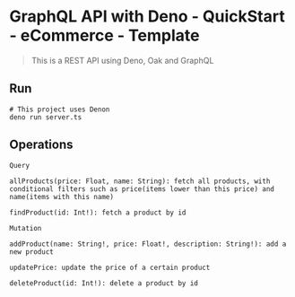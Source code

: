 # GraphQL API with Deno - QuickStart - eCommerce - Template

> This is a REST API using Deno, Oak and GraphQL

## Run

```
# This project uses Denon
deno run server.ts
```

## Operations

```
Query

allProducts(price: Float, name: String): fetch all products, with conditional filters such as price(items lower than this price) and name(items with this name)

findProduct(id: Int!): fetch a product by id
```

```
Mutation

addProduct(name: String!, price: Float!, description: String!): add a new product

updatePrice: update the price of a certain product

deleteProduct(id: Int!): delete a product by id

```
